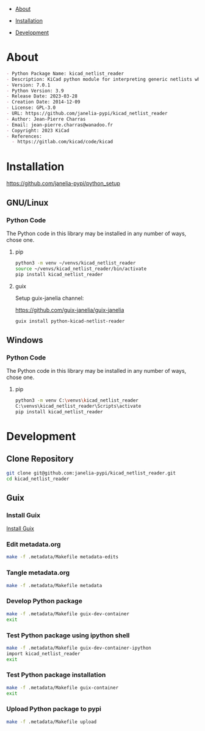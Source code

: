 - [About](#orgdd2d6e3)
- [Installation](#orgae3ef0e)
- [Development](#orgece32cf)

    <!-- This file is generated automatically from metadata -->
    <!-- File edits may be overwritten! -->


<a id="orgdd2d6e3"></a>

# About

```markdown
- Python Package Name: kicad_netlist_reader
- Description: KiCad python module for interpreting generic netlists which can be used to generate bills of materials.
- Version: 7.0.1
- Python Version: 3.9
- Release Date: 2023-03-28
- Creation Date: 2014-12-09
- License: GPL-3.0
- URL: https://github.com/janelia-pypi/kicad_netlist_reader
- Author: Jean-Pierre Charras
- Email: jean-pierre.charras@wanadoo.fr
- Copyright: 2023 KiCad
- References:
  - https://gitlab.com/kicad/code/kicad
```


<a id="orgae3ef0e"></a>

# Installation

<https://github.com/janelia-pypi/python_setup>


## GNU/Linux


### Python Code

The Python code in this library may be installed in any number of ways, chose one.

1.  pip

    ```sh
    python3 -m venv ~/venvs/kicad_netlist_reader
    source ~/venvs/kicad_netlist_reader/bin/activate
    pip install kicad_netlist_reader
    ```

2.  guix

    Setup guix-janelia channel:
    
    <https://github.com/guix-janelia/guix-janelia>
    
    ```sh
    guix install python-kicad-netlist-reader
    ```


## Windows


### Python Code

The Python code in this library may be installed in any number of ways, chose one.

1.  pip

    ```sh
    python3 -m venv C:\venvs\kicad_netlist_reader
    C:\venvs\kicad_netlist_reader\Scripts\activate
    pip install kicad_netlist_reader
    ```


<a id="orgece32cf"></a>

# Development


## Clone Repository

```sh
git clone git@github.com:janelia-pypi/kicad_netlist_reader.git
cd kicad_netlist_reader
```


## Guix


### Install Guix

[Install Guix](https://guix.gnu.org/manual/en/html_node/Binary-Installation.html)


### Edit metadata.org

```sh
make -f .metadata/Makefile metadata-edits
```


### Tangle metadata.org

```sh
make -f .metadata/Makefile metadata
```


### Develop Python package

```sh
make -f .metadata/Makefile guix-dev-container
exit
```


### Test Python package using ipython shell

```sh
make -f .metadata/Makefile guix-dev-container-ipython
import kicad_netlist_reader
exit
```


### Test Python package installation

```sh
make -f .metadata/Makefile guix-container
exit
```


### Upload Python package to pypi

```sh
make -f .metadata/Makefile upload
```
